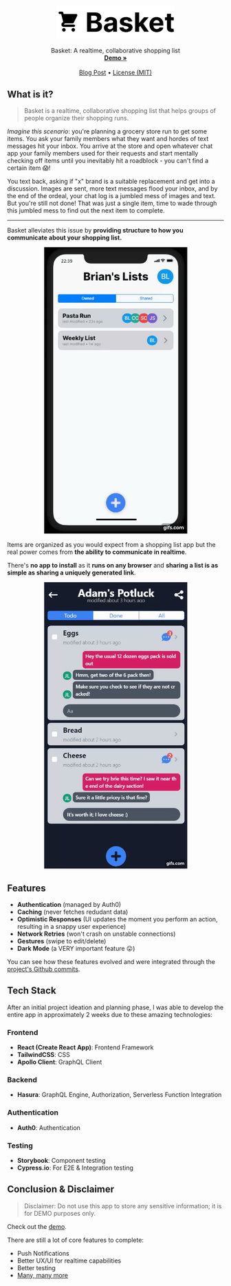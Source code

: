 <p align="center">
  <h3 align="center"><img src="docs/assets/logo.svg" height="75"></h3>

  <p align="center">
    Basket: A realtime, collaborative shopping list
    <br>
    <a href="https://basket-ebl.vercel.app/"><strong>Demo »</strong></a>
    <br>
    <br>
    <a href="https://blog.engbrianlee.vercel.app/basket-a-real-time-collaborative-shopping-list">Blog Post</a>
    &bull;
    <a href="LICENSE.md">License (MIT)</a>
  </p>
</p>

## What is it?

> Basket is a realtime, collaborative shopping list that helps groups of people organize their shopping runs.

_Imagine this scenario_: you're planning a grocery store run to get some items. You ask your family members what they want and hordes of text messages hit your inbox. You arrive at the store and open whatever chat app your family members used for their requests and start mentally checking off items until you inevitably hit a roadblock - you can't find a certain item 😱!

You text back, asking if "x" brand is a suitable replacement and get into a discussion. Images are sent, more text messages flood your inbox, and by the end of the ordeal, your chat log is a jumbled mess of images and text. But you're still not done! That was just a single item, time to wade through this jumbled mess to find out the next item to complete.

---

Basket alleviates this issue by **providing structure to how you communicate about your shopping list.**

<div align="center">
<img src="docs/assets/overview.gif" width="333" height="666" />
</div>

Items are organized as you would expect from a shopping list app but the real power comes from **the ability to communicate in realtime**.

There's **no app to install** as it **runs on any browser** and **sharing a list is as simple as sharing a uniquely generated link**.

<div align="center">
<img src="docs/assets/copyLink.gif" width="333" height="666" autoPlay loop />
</div>

## Features

- **Authentication** (managed by Auth0)
- **Caching** (never fetches redudant data)
- **Optimistic Responses** (UI updates the moment you perform an action, resulting in a snappy user experience)
- **Network Retries** (won't crash on unstable connections)
- **Gestures** (swipe to edit/delete)
- **Dark Mode** (a VERY important feature 😛)

You can see how these features evolved and were integrated through the [project's Github commits](https://github.com/engbrianlee/basket/commits/master).

## Tech Stack

After an initial project ideation and planning phase, I was able to develop the entire app in approximately 2 weeks due to these amazing technologies:

### Frontend

- **React (Create React App)**: Frontend Framework
- **TailwindCSS**: CSS
- **Apollo Client**: GraphQL Client

### Backend

- **Hasura**: GraphQL Engine, Authorization, Serverless Function Integration

### Authentication

- **Auth0**: Authentication

### Testing
- **Storybook**: Component testing
- **Cypress.io**: For E2E & Integration testing

## Conclusion & Disclaimer

> Disclaimer: Do not use this app to store any sensitive information; it is for DEMO purposes only.

Check out the [demo](BASKET_LIVE_SITE_LINK).

There are still a lot of core features to complete:

- Push Notifications
- Better UX/UI for realtime capabilities
- Better testing
- [Many, many more](https://github.com/engbrianlee/basket/issues)
